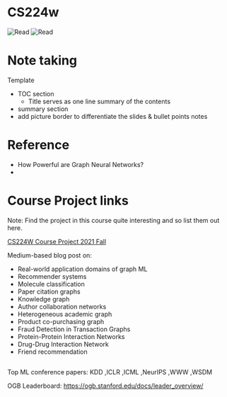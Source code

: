 # CS224w

<img src="https://img.shields.io/badge/Lecs-9 / 19 -green" alt="Read"/> <img src="https://img.shields.io/badge/Lab-0 / 5 -green" alt="Read"/>


# Note taking 

Template

- TOC section
  - Title serves as one line summary of the contents
- summary section
- add picture border to differentiate the slides & bullet points notes

# Reference

- How Powerful are Graph Neural Networks?
- 


# Course Project links

Note: Find the project in this course quite interesting and so list them out here.

[CS224W Course Project 2021 Fall](https://docs.google.com/document/d/e/2PACX-1vRMprg-Uz9oEnjXOJpRPJ5oyEXRnJAz9qVeEB04sucx2o2RtQ-HRfom6IWS5ONhfoly0TOmJM7BxIzJ/pub)

Medium-based blog post on:
- Real-world application domains of graph ML
- Recommender systems
- Molecule classification
- Paper citation graphs
- Knowledge graph
- Author collaboration networks
- Heterogeneous academic graph
- Product co-purchasing graph
- Fraud Detection in Transaction Graphs
- Protein-Protein Interaction Networks
- Drug-Drug Interaction Network
- Friend recommendation

## 

Top ML conference papers: KDD ,ICLR ,ICML ,NeurIPS ,WWW ,WSDM

OGB Leaderboard: https://ogb.stanford.edu/docs/leader_overview/